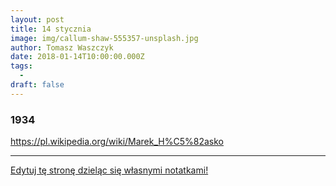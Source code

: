 ```yaml
---
layout: post
title: 14 stycznia
image: img/callum-shaw-555357-unsplash.jpg
author: Tomasz Waszczyk
date: 2018-01-14T10:00:00.000Z
tags:
  - 
draft: false  
---
```


### 1934

https://pl.wikipedia.org/wiki/Marek_H%C5%82asko

---

<a href="https://github.com/TomaszWaszczyk/historia.waszczyk.com/edit/master/src/content/january-14.md" target="_blank">Edytuj tę stronę dzieląc się własnymi notatkami!</a>
